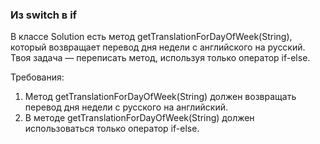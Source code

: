 
### Из switch в if

В классе Solution есть метод getTranslationForDayOfWeek(String), который возвращает перевод дня недели с английского на русский. Твоя задача &mdash; переписать
метод, используя только оператор if-else.


Требования:
1.	Метод getTranslationForDayOfWeek(String) должен возвращать перевод дня недели с русского на английский.
2.	В методе getTranslationForDayOfWeek(String) должен использоваться только оператор if-else.


